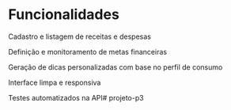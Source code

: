 # Funcionalidades
Cadastro e listagem de receitas e despesas

Definição e monitoramento de metas financeiras

Geração de dicas personalizadas com base no perfil de consumo

Interface limpa e responsiva

Testes automatizados na API# projeto-p3